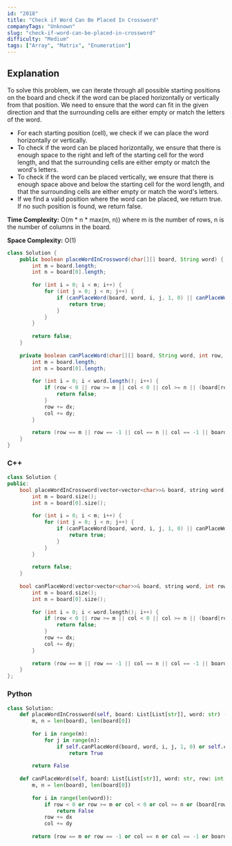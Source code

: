 ```yaml
---
id: "2018"
title: "Check if Word Can Be Placed In Crossword"
companyTags: "Unknown"
slug: "check-if-word-can-be-placed-in-crossword"
difficulty: "Medium"
tags: ["Array", "Matrix", "Enumeration"]
---
```


## Explanation
To solve this problem, we can iterate through all possible starting positions on the board and check if the word can be placed horizontally or vertically from that position. We need to ensure that the word can fit in the given direction and that the surrounding cells are either empty or match the letters of the word.

- For each starting position (cell), we check if we can place the word horizontally or vertically.
- To check if the word can be placed horizontally, we ensure that there is enough space to the right and left of the starting cell for the word length, and that the surrounding cells are either empty or match the word's letters.
- To check if the word can be placed vertically, we ensure that there is enough space above and below the starting cell for the word length, and that the surrounding cells are either empty or match the word's letters.
- If we find a valid position where the word can be placed, we return true. If no such position is found, we return false.

**Time Complexity:** O(m * n * max(m, n)) where m is the number of rows, n is the number of columns in the board.

**Space Complexity:** O(1)
```java
class Solution {
    public boolean placeWordInCrossword(char[][] board, String word) {
        int m = board.length;
        int n = board[0].length;
        
        for (int i = 0; i < m; i++) {
            for (int j = 0; j < n; j++) {
                if (canPlaceWord(board, word, i, j, 1, 0) || canPlaceWord(board, word, i, j, 0, 1)) {
                    return true;
                }
            }
        }
        
        return false;
    }
    
    private boolean canPlaceWord(char[][] board, String word, int row, int col, int dx, int dy) {
        int m = board.length;
        int n = board[0].length;
        
        for (int i = 0; i < word.length(); i++) {
            if (row < 0 || row >= m || col < 0 || col >= n || (board[row][col] != ' ' && board[row][col] != word.charAt(i))) {
                return false;
            }
            row += dx;
            col += dy;
        }
        
        return (row == m || row == -1 || col == n || col == -1 || board[row - dx][col - dy] == '#');
    }
}
```

### C++
```cpp
class Solution {
public:
    bool placeWordInCrossword(vector<vector<char>>& board, string word) {
        int m = board.size();
        int n = board[0].size();
        
        for (int i = 0; i < m; i++) {
            for (int j = 0; j < n; j++) {
                if (canPlaceWord(board, word, i, j, 1, 0) || canPlaceWord(board, word, i, j, 0, 1)) {
                    return true;
                }
            }
        }
        
        return false;
    }
    
    bool canPlaceWord(vector<vector<char>>& board, string word, int row, int col, int dx, int dy) {
        int m = board.size();
        int n = board[0].size();
        
        for (int i = 0; i < word.length(); i++) {
            if (row < 0 || row >= m || col < 0 || col >= n || (board[row][col] != ' ' && board[row][col] != word[i])) {
                return false;
            }
            row += dx;
            col += dy;
        }
        
        return (row == m || row == -1 || col == n || col == -1 || board[row - dx][col - dy] == '#');
    }
};
```

### Python
```python
class Solution:
    def placeWordInCrossword(self, board: List[List[str]], word: str) -> bool:
        m, n = len(board), len(board[0])
        
        for i in range(m):
            for j in range(n):
                if self.canPlaceWord(board, word, i, j, 1, 0) or self.canPlaceWord(board, word, i, j, 0, 1):
                    return True
                
        return False
    
    def canPlaceWord(self, board: List[List[str]], word: str, row: int, col: int, dx: int, dy: int) -> bool:
        m, n = len(board), len(board[0])
        
        for i in range(len(word)):
            if row < 0 or row >= m or col < 0 or col >= n or (board[row][col] != ' ' and board[row][col] != word[i]):
                return False
            row += dx
            col += dy
        
        return (row == m or row == -1 or col == n or col == -1 or board[row - dx][col - dy] == '#')
```